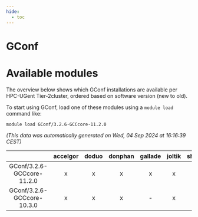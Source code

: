 ```yaml
---
hide:
  - toc
---
```


GConf
=====

# Available modules


The overview below shows which GConf installations are available per HPC-UGent Tier-2cluster, ordered based on software version (new to old).

To start using GConf, load one of these modules using a `module load` command like:

```shell
module load GConf/3.2.6-GCCcore-11.2.0
```

*(This data was automatically generated on Wed, 04 Sep 2024 at 16:16:39 CEST)*  

| |accelgor|doduo|donphan|gallade|joltik|shinx|skitty|
| :---: | :---: | :---: | :---: | :---: | :---: | :---: | :---: |
|GConf/3.2.6-GCCcore-11.2.0|x|x|x|x|x|-|x|
|GConf/3.2.6-GCCcore-10.3.0|x|x|x|-|x|-|x|
